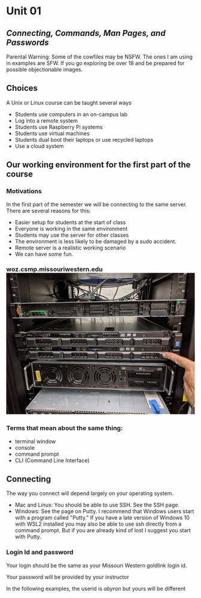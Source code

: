 # Unit 01

## ***Connecting, Commands, Man Pages, and Passwords***

Parental Warning:  Some of the cowfiles may be NSFW.  The ones I am using in examples are SFW.  If you go exploring be over 18 and be prepared for possible objectionable images.

## Choices

A Unix or Linux course can be taught several ways

* Students use computers in an on-campus lab
* Log into a remote system
* Students use Raspberry Pi systems
* Students use virtual machines
* Students dual boot their laptops or use recycled laptops
* Use a cloud system

## Our working environment for the first part of the course

### Motivations

In the first part of the semester we will be connecting to the same server.  
There are several reasons for this:

* Easier setup for students at the start of class
* Everyone is working in the same environment
* Students may use the server for other classes
* The environment is less likely to be damaged by a sudo accident.
* Remote server is a realistic working scenario
* We can have some fun.

### woz.csmp.missouriwestern.edu ![turing](images/turing.jpg)

### Terms that mean about the same thing:  

* terminal window 
* console 
* command prompt 
* CLI (Command Line Interface)

## Connecting

The way you connect will depend largely on your operating system.

* Mac and Linux:  You should be able to use SSH.  See the SSH page.
* Windows: See the page on Putty.  I recommend that Windows users start with a program called "Putty."  If you have a late version of Windows 10 with WSL2 installed you may also be able to use ssh directly from a command prompt.  But if you are already kind of lost I suggest you start with Putty.


### Login Id and password

Your login should be the same as your Missouri Western goldlink login id.

Your password will be provided by your instructor

In the following examples, the userid is *abyron* but yours will be different
